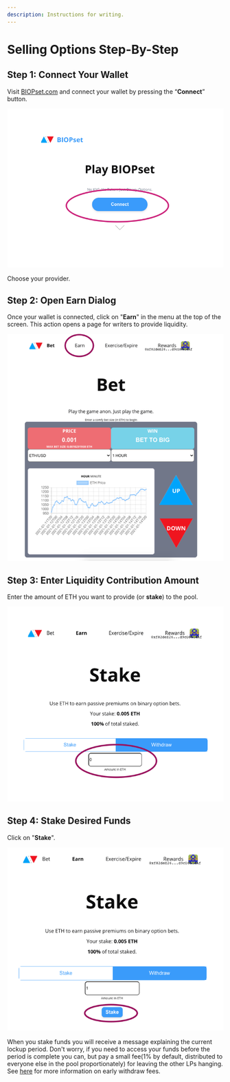 ```yaml
---
description: Instructions for writing.
---
```


# Selling Options Step-By-Step

## Step 1: Connect Your Wallet

Visit [BIOPset.com](http://biopset.com/) and connect your wallet by pressing the “**Connect**” button.

![1](https://github.com/BIOPset/gitbook/raw/main/1.png)

Choose your provider.

## Step 2: Open Earn Dialog

Once your wallet is connected, click on "**Earn**" in the menu at the top of the screen. This action opens a page for writers to provide liquidity.

![](https://github.com/BIOPset/gitbook/raw/main/lp2.png)

## Step 3: Enter Liquidity Contribution Amount

Enter the amount of ETH you want to provide \(or **stake**\) to the pool.

![enter the amount you want to stake](https://github.com/BIOPset/gitbook/raw/main/lp3.png)

## Step 4: Stake Desired Funds

Click on "**Stake**".

![Press button and send a transaction in the wallet to confirm stake](https://github.com/BIOPset/gitbook/raw/main/lp4.png)

When you stake funds you will receive a message explaining the current lockup period. Don't worry, if you need to access your funds before the period is complete you can, but pay a small fee\(1% by default, distributed to everyone else in the pool proportionately\) for leaving the other LPs hanging. See [here](https://docs.biopset.com/theory/fundamentals/selling-options#liquidity-locking) for more information on early withdraw fees.

